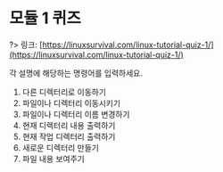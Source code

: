 # 모듈 1 퀴즈

?> 링크: [https://linuxsurvival.com/linux-tutorial-quiz-1/](https://linuxsurvival.com/linux-tutorial-quiz-1/)

각 설명에 해당하는 명령어를 입력하세요.

1. 다른 디렉터리로 이동하기
2. 파일이나 디렉터리 이동시키기
3. 파일이나 디렉터리 이름 변경하기
4. 현재 디렉터리 내용 출력하기
5. 현재 작업 디렉터리 출력하기
6. 새로운 디렉터리 만들기
7. 파일 내용 보여주기
